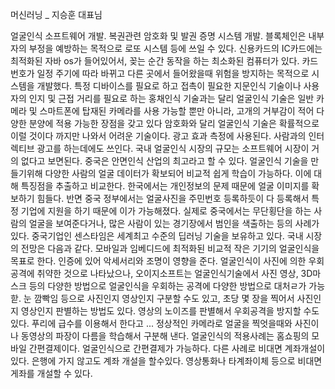 머신러닝 _ 지승훈 대표님

얼굴인식 소프트웨어 개발. 복권관련 암호화 및 발권 증명 시스템 개발. 블록체인은 내부자의 부정을 예방하는 목적으로 로또 시스템 등에 쓰일 수 있다. 신용카드의 IC카드에는 최적화된 자바 os가 들어있어서, 꽂는 순간 동작을 하는 최소화된 컴퓨터가 있다. 카드 번호가 일정 주기에 따라 바뀌고 다른 곳에서 들어왔을때 위험을 방지하는 목적으로 시스템을 개발했다. 특정 디바이스를 필요로 하고 접촉이 필요한 지문인식 기술이나 사용자의 인지 및 근접 거리를 필요로 하는 홍채인식 기술과는 달리 얼굴인식 기술은 일반 카메라 및 스마트폰에 탑재된 카메라를 사용 가능할 뿐만 아니라, 고개의 거부감이 적어 다양한 분양에 적용 가능한 장점을 갖고 있다 암호화와 달리 얼굴인식 기술은 확률적으로 이럴 것이다 까지만 나와서 어려운 기술이다. 광고 효과 측정에 사용된다. 사람과의 인터렉티브 광고를 하는데에도 쓰인다. 국내 얼굴인식 시장의 규모는 소프트웨어 시장이 거의 없다고 보면된다. 중국은 안면인식 산업의 최고라고 할 수 있다. 얼굴인식 기술을 만들기위해 다양한 사람의 얼굴 데이터가 확보되어 비교적 쉽게 학습이 가능하다. 이에 대해 특징점을 추출하고 비교한다. 한국에서는 개인정보의 문제 때문에 얼굴 이미지를 확보하기 힘들다. 반면 중국 정부에서는 얼굴사진을 주민번호 등록하듯이 다 등록해서 특정 기업에 지원을 하기 때문에 이가 가능해졌다. 실제로 중국에서는 무단횡단을 하는 사람의 얼굴을 보여준다거나, 많은 사람이 있는 경기장에서 범인을 색출하는 등의 사례가 있다. 중국기업인 센스타임은 세계최고 수준의 딥러닝 기술을 보유하고 있다. 국내 시장의 전망은 다음과 같다. 모바일과 임베디드에 최적화된 비교적 작은 기기의 얼굴인식을 목표로 한다. 인증에 있어 악세서리와 조명이 영향을 준다. 얼굴인식이 사진에 의한 우회 공격에 취약한 것으로 나타났으나, 오이지소프트는 얼굴인식기술에서 사진 영상, 3D마스크 등의 다양한 방법으로 얼굴인식을 우회하는 공격에 다양한 방법으로 대처ㄹ가 가능핟. 눈 깜빡임 등으로 사진인지 영상인지 구분할 수도 있고, 초당 몇 장을 찍어서 사진인지 영상인지 판별하는 방법도 있다. 영상의 노이즈를 판별해서 우회공격을 방지할 수도 있다. 푸리에 급수를 이용해서 한다고 ... 정상적인 카메라로 얼굴을 찍엇을때와 사진이나 동영상의 파장이 다름을 학습해서 구분해 낸다.  얼굴인식의 적용사례는 홈쇼핑의 모바일 간편결제이다. 얼굴인식으로 간편결제가 가능하다. 다른 사례로 비대면 계좌개설이 있다. 은행에 가지 않고도 계좌 개설을 할수있다. 영상통화나 타계좌이체 등으로 비대면 게좌를 개설할 수 있다. 
